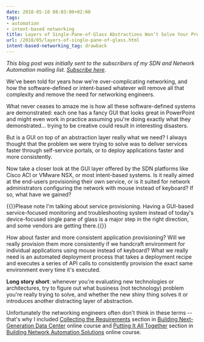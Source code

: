 ```yaml
---
date: 2018-05-10 08:03:00+02:00
tags:
- automation
- intent-based networking
title: Layers of Single-Pane-of-Glass Abstractions Won’t Solve Your Problems
url: /2018/05/layers-of-single-pane-of-glass.html
intent-based-networking_tag: drawback
---
```

*This blog post was initially sent to the subscribers of my SDN and Network Automation mailing list. [Subscribe here](http://www.ipspace.net/Subscribe/Five_SDN_Tips).*

We've been told for years how we're over-complicating networking, and how the software-defined or intent-based whatever will remove all that complexity and remove the need for networking engineers.

What never ceases to amaze me is how all these software-defined systems are demonstrated: each one has a fancy GUI that looks great in PowerPoint and might even work in practice assuming you're doing exactly what they demonstrated... trying to be creative could result in interesting disasters.
<!--more-->
But is a GUI on top of an abstraction layer really what we need? I always thought that the problem we were trying to solve was to deliver services faster through self-service portals, or to deploy applications faster and more consistently.

Now take a closer look at the GUI layer offered by the SDN platforms like Cisco ACI or VMware NSX, or most intent-based systems. Is it really aimed at the end-users provisioning their own service, or is it suited for network administrators configuring the network with mouse instead of keyboard? If so, what have we gained?

{{<note>}}Please note I'm talking about service provisioning. Having a GUI-based service-focused monitoring and troubleshooting system instead of today's device-focused single pane of glass is a major step in the right direction, and some vendors are getting there.{{</note>}}

How about faster and more consistent application provisioning? Will we really provision them more consistently if we handcraft environment for individual applications using mouse instead of keyboard? What we really need is an automated deployment process that takes a deployment recipe and executes a series of API calls to consistently provision the exact same environment every time it's executed.

**Long story short**: whenever you're evaluating new technologies or architectures, try to figure out what business (not technology) problem you're really trying to solve, and whether the new shiny thing solves it or introduces another distracting layer of abstraction.

Unfortunately the networking engineers often don't think in these terms -- that's why I included [Collecting the Requirements](http://nextgendc.ipspace.net/Public:1-Collecting_the_Requirements) section in [Building Next-Generation Data Center](http://www.ipspace.net/Building_Next-Generation_Data_Center) online course and [Putting It All Together](http://automation.ipspace.net/Public:6-Putting_It_All_Together) section in [Building Network Automation Solutions](http://www.ipspace.net/Building_Network_Automation_Solutions) online course.
